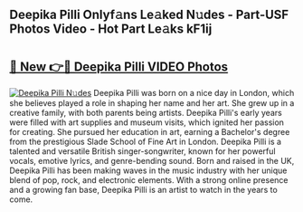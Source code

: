 ## Deepika Pilli Onlyf𝚊ns Le𝚊ked N𝚞des - Part-USF Photos Video - Hot Part Le𝚊ks kF1ij

# <h2><a href="http://ab40166.deff.icu/?id=Deepika+Pilli">🔗 New 👉🔴 Deepika Pilli VIDEO Photos</a></h2>

[![Deepika Pilli N𝚞des](https://i.imgur.com/rIISA9y.gif)](http://ab40166.deff.icu/?id=Deepika+Pilli)
Deepika Pilli was born on a nice day in London, which she believes played a role in shaping her name and her art. She grew up in a creative family, with both parents being artists. Deepika Pilli's early years were filled with art supplies and museum visits, which ignited her passion for creating. She pursued her education in art, earning a Bachelor's degree from the prestigious Slade School of Fine Art in London. Deepika Pilli is a talented and versatile British singer-songwriter, known for her powerful vocals, emotive lyrics, and genre-bending sound. Born and raised in the UK, Deepika Pilli has been making waves in the music industry with her unique blend of pop, rock, and electronic elements. With a strong online presence and a growing fan base, Deepika Pilli is an artist to watch in the years to come.
